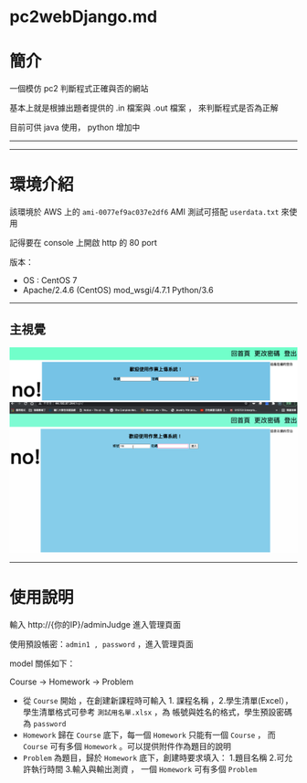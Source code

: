 # pc2webDjango.md

# 簡介

一個模仿 pc2 判斷程式正確與否的網站

基本上就是根據出題者提供的 .in 檔案與 .out 檔案 ， 來判斷程式是否為正解

目前可供 java 使用， python 增加中

---

---

# 環境介紹

該環境於 AWS 上的 `ami-0077ef9ac037e2df6` AMI 測試可搭配 `userdata.txt` 來使用

記得要在 console 上開啟 http 的 80 port

版本：

- OS : CentOS 7
- Apache/2.4.6 (CentOS) mod_wsgi/4.7.1 Python/3.6

---

## 主視覺

![image/view1.png](image/view1.png)
![image/gifview.gif](image/gifview.gif)

---

# 使用說明

輸入 http://{你的IP}/adminJudge 進入管理頁面

使用預設帳密：`admin1 , password` ，進入管理頁面

model 關係如下：

Course → Homework → Problem

- 從 `Course` 開始 ，在創建新課程時可輸入 1. 課程名稱 ，2.學生清單(Excel）， 學生清單格式可參考 `測試用名單.xlsx` ，為 帳號與姓名的格式，學生預設密碼為 `password`
- `Homework` 歸在 `Course` 底下，每一個 `Homework` 只能有一個 `Course` ，
而 `Course` 可有多個 `Homework` 。可以提供附件作為題目的說明
- `Problem` 為題目，歸於 `Homework` 底下，創建時要求填入：
1.題目名稱 2.可允許執行時間 3.輸入與輸出測資 ，
一個 `Homework` 可有多個 `Problem`